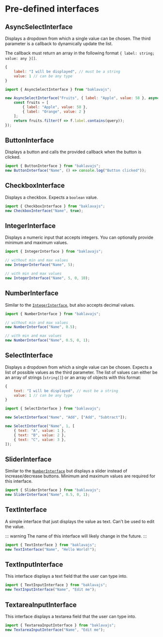 # Pre-defined interfaces

## AsyncSelectInterface

Displays a dropdown from which a single value can be chosen.
The third parameter is a callback to dynamically update the list.

The callback must return an array in the following format `{ label: string; value: any }[]`.

```js
{
    label: "I will be displayed", // must be a string
    value: 1 // can be any type
}
```

```js
import { AsyncSelectInterface } from "baklavajs";

new AsyncSelectInterface("Fruits", { label: "Apple", value: 58 }, async (query: string) => {
    const fruits = [
        { label: "Apple", value: 58 },
        { label: "Orange", value: 2 }
    ];
    return fruits.filter(f => f.label.contains(query));
});
```

## ButtonInterface

Displays a button and calls the provided callback when the button is clicked.

```js
import { ButtonInterface } from "baklavajs";
new ButtonInterface("Name", () => console.log("Button clicked"));
```

## CheckboxInterface

Displays a checkbox.
Expects a `boolean` value.

```js
import { CheckboxInterface } from "baklavajs";
new CheckboxInterface("Name", true);
```

## IntegerInterface

Displays a numeric input that accepts integers.
You can optionally provide minimum and maximum values.

```js
import { IntegerInterface } from "baklavajs";

// without min and max values
new IntegerInterface("Name", 5);

// with min and max values
new IntegerInterface("Name", 5, 0, 10);
```

## NumberInterface

Similar to the [`IntegerInterface`](#integerinterface), but also accepts decimal values.

```js
import { NumberInterface } from "baklavajs";

// without min and max values
new NumberInterface("Name", 0.5);

// with min and max values
new NumberInterface("Name", 0.5, 0, 1);
```

## SelectInterface

Displays a dropdown from which a single value can be chosen.
Expects a list of possible values as the third parameter.
The list of values can either be an array of strings (`string[]`) or an array of objects with this format:

```js
{
    text: "I will be displayed", // must be a string
    value: 1 // can be any type
}
```

```js
import { SelectInterface } from "baklavajs";

new SelectInterface("Name", "Add", ["Add", "Subtract"]);

new SelectInterface("Name", 1, [
    { text: "A", value: 1 },
    { text: "B", value: 2 },
    { text: "C", value: 3 },
]);
```

## SliderInterface

Similar to the [`NumberInterface`](#numberinterface) but displays a slider instead of increase/decrease buttons.
Minimum and maximum values are required for this interface.

```js
import { SliderInterface } from "baklavajs";
new SliderInterface("Name", 0.5, 0, 1);
```

## TextInterface

A simple interface that just displays the value as text. Can't be used to edit the value.

::: warning
The name of this interface will likely change in the future.
:::

```js
import { TextInterface } from "baklavajs";
new TextInterface("Name", "Hello World!");
```

## TextInputInterface

This interface displays a text field that the user can type into.

```js
import { TextInputInterface } from "baklavajs";
new TextInputInterface("Name", "Edit me");
```

## TextareaInputInterface

This interface displays a textarea field that the user can type into.

```js
import { TextareaInputInterface } from "baklavajs";
new TextareaInputInterface("Name", "Edit me");
```
